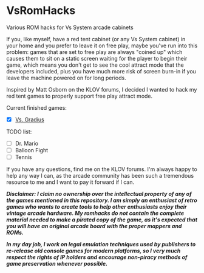 # VsRomHacks
Various ROM hacks for Vs System arcade cabinets

If you, like myself, have a red tent cabinet (or any Vs System cabinet) in your home and you prefer to leave it on free play, maybe you've run into this problem: games that are set to free play are always "coined up" which causes them to sit on a static screen waiting for the player to begin their game, which means you don't get to see the cool attract mode that the developers included, plus you have much more risk of screen burn-in if you leave the machine powered on for long periods.

Inspired by Matt Osborn on the KLOV forums, I decided I wanted to hack my red tent games to properly support free play attract mode.

Current finished games:  
- [x] [Vs. Gradius](./gradius)

TODO list:
- [ ] Dr. Mario
- [ ] Balloon Fight
- [ ] Tennis

If you have any questions, find me on the KLOV forums. I'm always happy  to help any way I can, as the arcade community has been such a tremendous resource to me and I want to pay it forward if I can.

**_Disclaimer: I claim no ownership over the intellectual property of any of the games mentioned in this repository. I am simply an enthusiast of retro games who wants to create tools to help other enthusiasts enjoy their vintage arcade hardware. My romhacks do not contain the complete material needed to make a pirated copy of the game, as it's expected that you will have an original arcade board with the proper mappers and ROMs._**

**_In my day job, I work on legal emulation techniques used by publishers to re-release old console games for modern platforms, so I very much respect the rights of IP holders and encourage non-piracy methods of game preservation whenever possible._**
